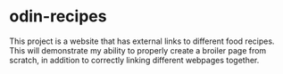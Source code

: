 # odin-recipes

This project is a website that has external links to different food recipes. This will demonstrate my ability to properly create a broiler page from scratch, in addition to correctly linking different webpages together. 